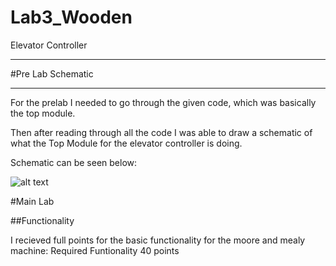 Lab3_Wooden
===========

Elevator Controller


****************

#Pre Lab Schematic

****************

For the prelab I needed to go through the given code, which was basically the top module.

Then after reading through all the code I was able to draw a schematic of what the Top Module for the 
elevator controller is doing.

Schematic can be seen below:

![alt text](https://raw.github.com/JarrodWooden/Lab3_Wooden/master/SchematicTopModule.jpg "Top Module Schematic")


#Main Lab

##Functionality

I recieved full points for the basic functionality for the moore and mealy machine: Required Funtionality 40 points


